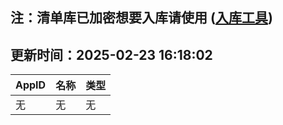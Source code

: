## 注：清单库已加密想要入库请使用 ([入库工具](https://github.com/BlankTMing/ManifestAutoUpdate/releases))

## 更新时间：2025-02-23 16:18:02
| AppID | 名称 | 类型  |
| :-------------------- | :----------------------------- | :----------- |
| 无 | 无 | 无 |
